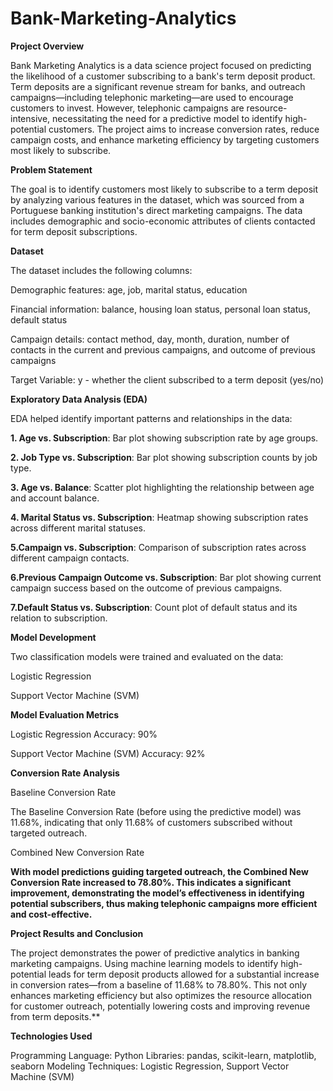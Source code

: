 # Bank-Marketing-Analytics

**Project Overview**

Bank Marketing Analytics is a data science project focused on predicting the likelihood of a customer subscribing to a bank's term deposit product. Term deposits are a significant revenue stream for banks, and outreach campaigns—including telephonic marketing—are used to encourage customers to invest. However, telephonic campaigns are resource-intensive, necessitating the need for a predictive model to identify high-potential customers. The project aims to increase conversion rates, reduce campaign costs, and enhance marketing efficiency by targeting customers most likely to subscribe.

**Problem Statement**

The goal is to identify customers most likely to subscribe to a term deposit by analyzing various features in the dataset, which was sourced from a Portuguese banking institution's direct marketing campaigns. The data includes demographic and socio-economic attributes of clients contacted for term deposit subscriptions.

**Dataset**

The dataset includes the following columns:

Demographic features: age, job, marital status, education

Financial information: balance, housing loan status, personal loan status, default status

Campaign details: contact method, day, month, duration, number of contacts in the current and previous campaigns, and outcome of previous campaigns

Target Variable: y - whether the client subscribed to a term deposit (yes/no)

**Exploratory Data Analysis (EDA)**

EDA helped identify important patterns and relationships in the data:

**1. Age vs. Subscription**: Bar plot showing subscription rate by age groups.

**2. Job Type vs. Subscription**: Bar plot showing subscription counts by job type.

**3. Age vs. Balance**: Scatter plot highlighting the relationship between age and account balance.

**4. Marital Status vs. Subscription**: Heatmap showing subscription rates across different marital statuses.

**5.Campaign vs. Subscription**: Comparison of subscription rates across different campaign contacts.

**6.Previous Campaign Outcome vs. Subscription**: Bar plot showing current campaign success based on the outcome of previous campaigns.

**7.Default Status vs. Subscription**: Count plot of default status and its relation to subscription.

**Model Development**

Two classification models were trained and evaluated on the data:

Logistic Regression

Support Vector Machine (SVM)

**Model Evaluation Metrics**

Logistic Regression
Accuracy: 90%


Support Vector Machine (SVM)
Accuracy: 92%

**Conversion Rate Analysis**

Baseline Conversion Rate

The Baseline Conversion Rate (before using the predictive model) was 11.68%, indicating that only 11.68% of customers subscribed without targeted outreach.

Combined New Conversion Rate

**With model predictions guiding targeted outreach, the Combined New Conversion Rate increased to 78.80%. This indicates a significant improvement, demonstrating the model’s effectiveness in identifying potential subscribers, thus making telephonic campaigns more efficient and cost-effective.**

**Project Results and Conclusion**

The project demonstrates the power of predictive analytics in banking marketing campaigns. Using machine learning models to identify high-potential leads for term deposit products allowed for a substantial increase in conversion rates—from a baseline of 11.68% to 78.80%. This not only enhances marketing efficiency but also optimizes the resource allocation for customer outreach, potentially lowering costs and improving revenue from term deposits.**

**Technologies Used**

Programming Language: Python
Libraries: pandas, scikit-learn, matplotlib, seaborn
Modeling Techniques: Logistic Regression, Support Vector Machine (SVM)
